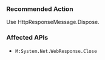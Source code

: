 ### Recommended Action
Use HttpResponseMessage.Dispose.

### Affected APIs
* `M:System.Net.WebResponse.Close`
